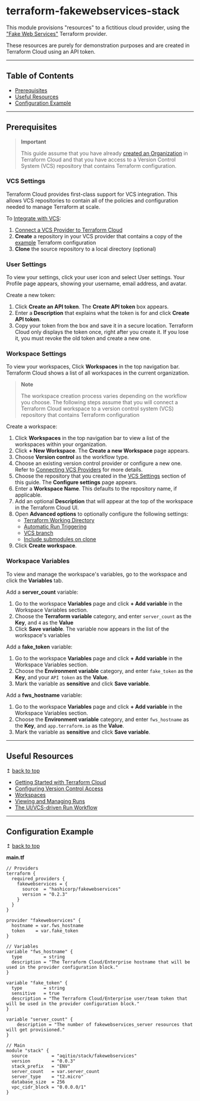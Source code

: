 # terraform-fakewebservices-stack

This module provisions "resources" to a fictitious cloud provider, using the ["Fake Web Services"](https://github.com/hashicorp/terraform-provider-fakewebservices) Terraform provider.

These resources are purely for demonstration purposes and are created in Terraform Cloud using an API token.

---

## Table of Contents
- [Prerequisites](#Prerequisites)
- [Useful Resources](#useful-resources)
- [Configuration Example](#configuration-example)

---

## Prerequisites

> **Important**
>
>This guide assume that you have already [created an Organization](https://www.terraform.io/cloud-docs/users-teams-organizations/organizations#creating-organizations) in Terraform Cloud and that you have access to a Version Control System (VCS) repository that contains Terraform configuration.

### VCS Settings
Terraform Cloud provides first-class support for VCS integration. This allows VCS repositories to contain all of the policies and configuration needed to manage Terraform at scale.

To [Integrate with VCS](https://www.terraform.io/docs/cloud/getting-started/policies.html#integrating-with-vcs):

1. [Connect a VCS Provider to Terraform Cloud](https://www.terraform.io/docs/cloud/vcs/index.html)
1. **Create** a repository in your VCS provider that contains a copy of the [example](./example/) Terraform configuration
1. **Clone** the source repository to a local directory (optional)

### User Settings
To view your settings, click your user icon and select User settings. Your Profile page appears, showing your username, email address, and avatar.

Create a new token:

1. Click **Create an API token**. The **Create API token** box appears.
1. Enter a **Description** that explains what the token is for and click **Create API token**.
1. Copy your token from the box and save it in a secure location. Terraform Cloud only displays the token once, right after you create it. If you lose it, you must revoke the old token and create a new one.

### Workspace Settings
To view your workspaces, Click **Workspaces** in the top navigation bar. Terraform Cloud shows a list of all workspaces in the current organization.

> **Note**
>
>The workspace creation process varies depending on the workflow you choose. The following steps assume that you will connect a Terraform Cloud workspace to a version control system (VCS) repository that contains Terraform configuration

Create a workspace:

1. Click **Workspaces** in the top navigation bar to view a list of the workspaces within your organization.
1. Click **+ New Workspace**. The **Create a new Workspace** page appears.
1. Choose **Version control** as the workflow type.
1. Choose an existing version control provider or configure a new one. Refer to [Connecting VCS Providers](https://www.terraform.io/cloud-docs/vcs) for more details.
1. Choose the repository that you created in the [VCS Settings](#vcs-settings) section of this guide. The **Configure settings** page appears.
1. Enter a **Workspace Name**. This defaults to the repository name, if applicable.
1. Add an optional **Description** that will appear at the top of the workspace in the Terraform Cloud UI.
1. Open **Advanced options** to optionally configure the following settings:
    * [Terraform Working Directory](https://www.terraform.io/cloud-docs/workspaces/settings#terraform-working-directory)
    * [Automatic Run Triggering](https://www.terraform.io/cloud-docs/workspaces/settings/vcs#automatic-run-triggering)
    * [VCS branch](https://www.terraform.io/cloud-docs/workspaces/settings/vcs#vcs-branch)
    * [Include submodules on clone](https://www.terraform.io/cloud-docs/workspaces/settings/vcs#include-submodules-on-clone)
1. Click **Create workspace**.

### Workspace Variables
To view and manage the workspace's variables, go to the workspace and click the **Variables** tab.

Add a **server_count** variable:

1. Go to the workspace **Variables** page and click **+ Add variable** in the Workspace Variables section.
1. Choose the **Terraform variable** category, and enter `server_count` as the **Key**, and `4` as the **Value**
1. Click **Save variable**. The variable now appears in the list of the workspace's variables

Add a **fake_token** variable:

1. Go to the workspace **Variables** page and click **+ Add variable** in the Workspace Variables section.
1. Choose the **Environment variable** category, and enter `fake_token` as the **Key**, and your `API token` as the **Value**.
1. Mark the variable as **sensitive** and click **Save variable**.

Add a **fws_hostname** variable:

1. Go to the workspace **Variables** page and click **+ Add variable** in the Workspace Variables section.
1. Choose the **Environment variable** category, and enter `fws_hostname` as the **Key**, and `app.terraform.io` as the **Value**.
1. Mark the variable as **sensitive** and click **Save variable**.

---

## Useful Resources

↥ [back to top](#table-of-contents)

- [Getting Started with Terraform Cloud](https://www.terraform.io/docs/cloud/getting-started/index.html)
- [Configuring Version Control Access](https://www.terraform.io/docs/cloud/getting-started/vcs.html)
- [Workspaces](https://www.terraform.io/cloud-docs/workspaces#workspaces)
- [Viewing and Managing Runs](https://www.terraform.io/cloud-docs/run/manage)
- [The UI/VCS-driven Run Workflow](https://www.terraform.io/cloud-docs/run/ui)

---

## Configuration Example


↥ [back to top](#table-of-contents)

**main.tf**
```hcl
// Providers
terraform {
  required_providers {
    fakewebservices = {
      source  = "hashicorp/fakewebservices"
      version = "0.2.3"
    }
  }
}

provider "fakewebservices" {
  hostname = var.fws_hostname
  token    = var.fake_token
}

// Variables
variable "fws_hostname" {
  type        = string
  description = "The Terraform Cloud/Enterprise hostname that will be used in the provider configuration block."
}

variable "fake_token" {
  type        = string
  sensitive   = true
  description = "The Terraform Cloud/Enterprise user/team token that will be used in the provider configuration block."
}

variable "server_count" {
    description = "The number of fakewebservices_server resources that will get provisioned."
}

// Main
module "stack" {
  source         = "aqitio/stack/fakewebservices"
  version        = "0.0.3"
  stack_prefix   = "ENV"
  server_count   = var.server_count
  server_type    = "t2.micro"
  database_size  = 256
  vpc_cidr_block = "0.0.0.0/1"
}
```
